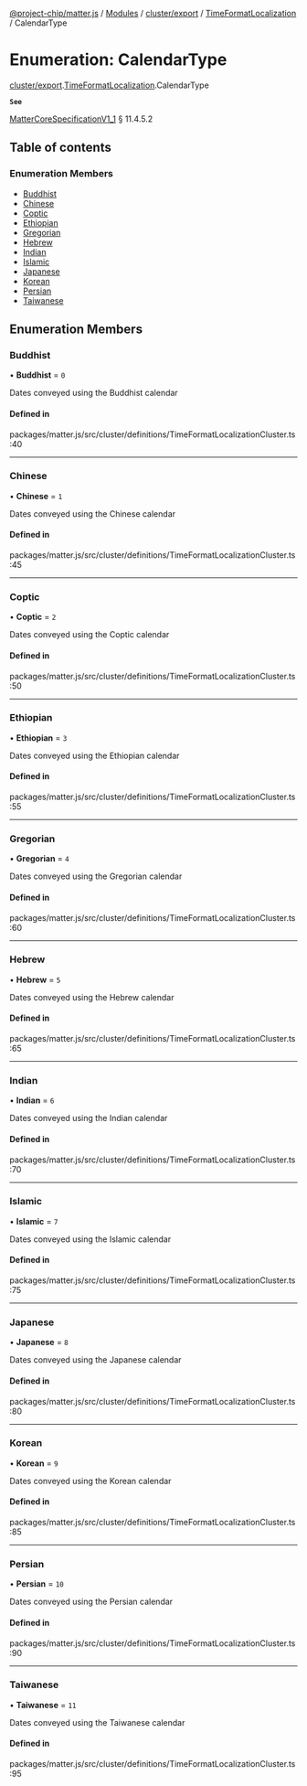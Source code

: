 [@project-chip/matter.js](../README.md) / [Modules](../modules.md) / [cluster/export](../modules/cluster_export.md) / [TimeFormatLocalization](../modules/cluster_export.TimeFormatLocalization.md) / CalendarType

# Enumeration: CalendarType

[cluster/export](../modules/cluster_export.md).[TimeFormatLocalization](../modules/cluster_export.TimeFormatLocalization.md).CalendarType

**`See`**

[MatterCoreSpecificationV1_1](../interfaces/spec_export.MatterCoreSpecificationV1_1.md) § 11.4.5.2

## Table of contents

### Enumeration Members

- [Buddhist](cluster_export.TimeFormatLocalization.CalendarType.md#buddhist)
- [Chinese](cluster_export.TimeFormatLocalization.CalendarType.md#chinese)
- [Coptic](cluster_export.TimeFormatLocalization.CalendarType.md#coptic)
- [Ethiopian](cluster_export.TimeFormatLocalization.CalendarType.md#ethiopian)
- [Gregorian](cluster_export.TimeFormatLocalization.CalendarType.md#gregorian)
- [Hebrew](cluster_export.TimeFormatLocalization.CalendarType.md#hebrew)
- [Indian](cluster_export.TimeFormatLocalization.CalendarType.md#indian)
- [Islamic](cluster_export.TimeFormatLocalization.CalendarType.md#islamic)
- [Japanese](cluster_export.TimeFormatLocalization.CalendarType.md#japanese)
- [Korean](cluster_export.TimeFormatLocalization.CalendarType.md#korean)
- [Persian](cluster_export.TimeFormatLocalization.CalendarType.md#persian)
- [Taiwanese](cluster_export.TimeFormatLocalization.CalendarType.md#taiwanese)

## Enumeration Members

### Buddhist

• **Buddhist** = ``0``

Dates conveyed using the Buddhist calendar

#### Defined in

packages/matter.js/src/cluster/definitions/TimeFormatLocalizationCluster.ts:40

___

### Chinese

• **Chinese** = ``1``

Dates conveyed using the Chinese calendar

#### Defined in

packages/matter.js/src/cluster/definitions/TimeFormatLocalizationCluster.ts:45

___

### Coptic

• **Coptic** = ``2``

Dates conveyed using the Coptic calendar

#### Defined in

packages/matter.js/src/cluster/definitions/TimeFormatLocalizationCluster.ts:50

___

### Ethiopian

• **Ethiopian** = ``3``

Dates conveyed using the Ethiopian calendar

#### Defined in

packages/matter.js/src/cluster/definitions/TimeFormatLocalizationCluster.ts:55

___

### Gregorian

• **Gregorian** = ``4``

Dates conveyed using the Gregorian calendar

#### Defined in

packages/matter.js/src/cluster/definitions/TimeFormatLocalizationCluster.ts:60

___

### Hebrew

• **Hebrew** = ``5``

Dates conveyed using the Hebrew calendar

#### Defined in

packages/matter.js/src/cluster/definitions/TimeFormatLocalizationCluster.ts:65

___

### Indian

• **Indian** = ``6``

Dates conveyed using the Indian calendar

#### Defined in

packages/matter.js/src/cluster/definitions/TimeFormatLocalizationCluster.ts:70

___

### Islamic

• **Islamic** = ``7``

Dates conveyed using the Islamic calendar

#### Defined in

packages/matter.js/src/cluster/definitions/TimeFormatLocalizationCluster.ts:75

___

### Japanese

• **Japanese** = ``8``

Dates conveyed using the Japanese calendar

#### Defined in

packages/matter.js/src/cluster/definitions/TimeFormatLocalizationCluster.ts:80

___

### Korean

• **Korean** = ``9``

Dates conveyed using the Korean calendar

#### Defined in

packages/matter.js/src/cluster/definitions/TimeFormatLocalizationCluster.ts:85

___

### Persian

• **Persian** = ``10``

Dates conveyed using the Persian calendar

#### Defined in

packages/matter.js/src/cluster/definitions/TimeFormatLocalizationCluster.ts:90

___

### Taiwanese

• **Taiwanese** = ``11``

Dates conveyed using the Taiwanese calendar

#### Defined in

packages/matter.js/src/cluster/definitions/TimeFormatLocalizationCluster.ts:95
